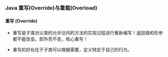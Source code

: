 ### Java 重写(Override)与重载(Overload)

#### 重写 (Override)

- 重写是子类对父类的允许访问的方法的实现过程进行重新编写！返回值和形参都不能改变。即外壳不变，核心重写！

- 重写的好处在于子类可以根据需要，定义特定于自己的行为。

